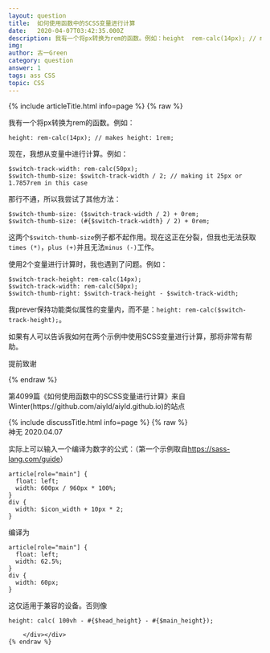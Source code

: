 ```yaml
---
layout: question
title:  如何使用函数中的SCSS变量进行计算
date:   2020-04-07T03:42:35.000Z
description: 我有一个将px转换为rem的函数。例如：height  rem-calc(14px); // makes height  1rem;现在，我想从...
img: 
author: 古一Green
category: question
answer: 1
tags: ass CSS
topic: CSS
---
```

<div class="article-root">
  <div class="article">
    {% include articleTitle.html info=page %}
    {% raw %}
    <div class="article-content"><p><font style="vertical-align: inherit;"><font style="vertical-align: inherit;">我有一个将px转换为rem的函数。</font><font style="vertical-align: inherit;">例如：</font></font></p>

<pre><code>height: rem-calc(14px); // makes height: 1rem;
</code></pre>

<p><font style="vertical-align: inherit;"><font style="vertical-align: inherit;">现在，我想从变量中进行计算。</font><font style="vertical-align: inherit;">例如：</font></font></p>

<pre><code>$switch-track-width: rem-calc(50px);<font></font>
$switch-thumb-size: $switch-track-width / 2; // making it 25px or 1.7857rem in this case<font></font>
</code></pre>

<p><font style="vertical-align: inherit;"><font style="vertical-align: inherit;">那行不通，所以我尝试了其他方法：</font></font></p>

<pre><code>$switch-thumb-size: ($switch-track-width / 2) + 0rem;<font></font>
$switch-thumb-size: (#{$switch-track-width} / 2) + 0rem;<font></font>
</code></pre>

<p><font style="vertical-align: inherit;"><font style="vertical-align: inherit;">这两个</font></font><code>$switch-thumb-size</code><font style="vertical-align: inherit;"><font style="vertical-align: inherit;">例子都不起作用。</font><font style="vertical-align: inherit;">现在这正在分裂，但我也无法获取</font></font><code>times (*)</code><font style="vertical-align: inherit;"><font style="vertical-align: inherit;">，</font></font><code>plus (+)</code><font style="vertical-align: inherit;"><font style="vertical-align: inherit;">并且</font><font style="vertical-align: inherit;">无法</font></font><code>minus (-)</code><font style="vertical-align: inherit;"><font style="vertical-align: inherit;">工作。</font></font></p>

<p><font style="vertical-align: inherit;"><font style="vertical-align: inherit;">使用2个变量进行计算时，我也遇到了问题。</font><font style="vertical-align: inherit;">例如：</font></font></p>

<pre><code>$switch-track-height: rem-calc(14px);<font></font>
$switch-track-width: rem-calc(50px);<font></font>
$switch-thumb-right: $switch-track-height - $switch-track-width;<font></font>
</code></pre>

<p><font style="vertical-align: inherit;"><font style="vertical-align: inherit;">我prever保持功能类似属性的变量内，而不是：</font></font><code>height: rem-calc($switch-track-height);</code><font style="vertical-align: inherit;"><font style="vertical-align: inherit;">。</font></font></p>

<p><font style="vertical-align: inherit;"><font style="vertical-align: inherit;">如果有人可以告诉我如何在两个示例中使用SCSS变量进行计算，那将非常有帮助。 </font></font></p>

<p><font style="vertical-align: inherit;"><font style="vertical-align: inherit;">提前致谢</font></font></p></div>
    {% endraw %}
  </div>
  <p class="winter_mark">第4099篇《如何使用函数中的SCSS变量进行计算》来自Winter(https://github.com/aiyld/aiyld.github.io)的站点</p>
  <div class="discuss-wrapper">
    {% include discussTitle.html info=page %}
    {% raw %}
    <div class="discuss-item">
        <div class="discuss-parent">
          <div class="discuss-meta">
            <span class="discuss-user">神无</span>
            <span class="discuss-time">2020.04.07</span>
          </div>
          <div class="discuss-comment"><p><font style="vertical-align: inherit;"><font style="vertical-align: inherit;">实际上可以输入一个编译为数字的公式：（第一个示例取自</font></font><a href="https://sass-lang.com/guide" rel="nofollow noreferrer"><font style="vertical-align: inherit;"><font style="vertical-align: inherit;">https://sass-lang.com/guide</font></font></a><font style="vertical-align: inherit;"><font style="vertical-align: inherit;">）</font></font></p>

<pre><code>article[role="main"] {<font></font>
  float: left;<font></font>
  width: 600px / 960px * 100%;<font></font>
}<font></font>
div {<font></font>
  width: $icon_width + 10px * 2;<font></font>
}<font></font>
</code></pre>

<p><font style="vertical-align: inherit;"><font style="vertical-align: inherit;">编译为 </font></font></p>

<pre><code>article[role="main"] {<font></font>
  float: left;<font></font>
  width: 62.5%;<font></font>
}<font></font>
div {<font></font>
  width: 60px;<font></font>
}<font></font>
</code></pre>

<p><font style="vertical-align: inherit;"><font style="vertical-align: inherit;">这仅适用于兼容的设备。</font><font style="vertical-align: inherit;">否则像</font></font></p>

<pre><code>height: calc( 100vh - #{$head_height} - #{$main_height});
</code></pre></div>
        </div></div>
    {% endraw %}
  </div>
<div>
